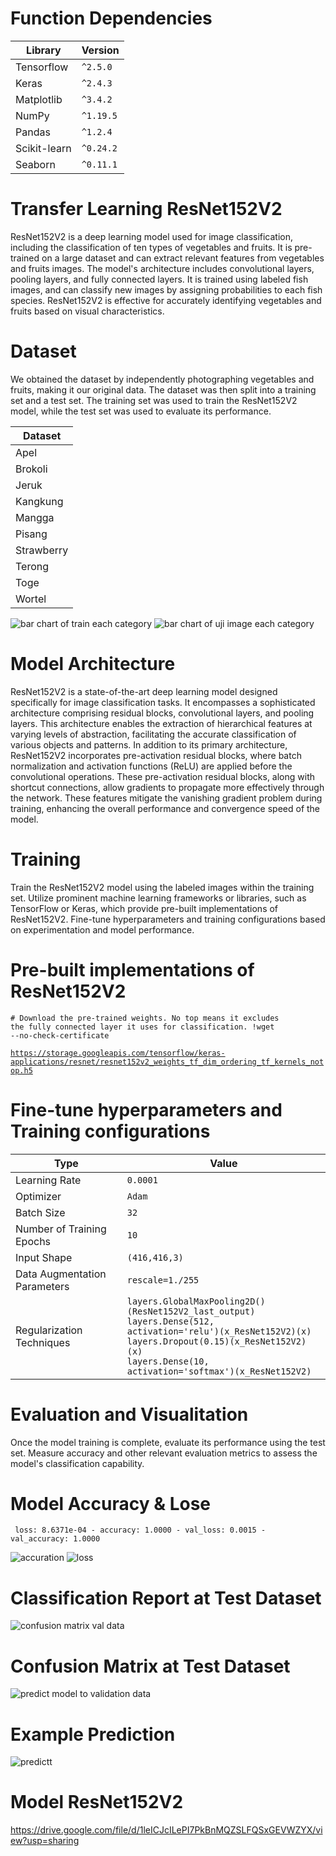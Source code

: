 # Function Dependencies

| Library     | Version    | 
|------------ |------------|
|Tensorflow	  |<code>^2.5.0</code>|
|Keras	      |<code>^2.4.3</code>|
|Matplotlib	  |<code>^3.4.2</code>|
|NumPy	      |<code>^1.19.5</code>|
|Pandas	      |<code>^1.2.4</code>|
|Scikit-learn	|<code>^0.24.2</code>|
|Seaborn      |<code>^0.11.1</code>|

# Transfer Learning ResNet152V2
ResNet152V2 is a deep learning model used for image classification, including the classification of ten types of vegetables and fruits. It is pre-trained on a large dataset and can extract relevant features from vegetables and fruits images. The model's architecture includes convolutional layers, pooling layers, and fully connected layers. It is trained using labeled fish images, and can classify new images by assigning probabilities to each fish species. ResNet152V2 is effective for accurately identifying vegetables and fruits based on visual characteristics.

# Dataset
We obtained the dataset by independently photographing vegetables and fruits, making it our original data. The dataset was then split into a training set and a test set. The training set was used to train the ResNet152V2 model, while the test set was used to evaluate its performance.

| Dataset     |
|------------ |
| Apel        |
| Brokoli     |
| Jeruk       |
| Kangkung    |
| Mangga      |
| Pisang      |
| Strawberry  |
| Terong      |
| Toge        |
| Wortel      |

![bar chart of train each category](https://github.com/Capstone-DEBUSA/Machine-Learning/assets/99036085/7550fdb7-6dca-45b1-afe4-300016135747)
![bar chart of uji image each category](https://github.com/Capstone-DEBUSA/Machine-Learning/assets/99036085/6265907d-6e22-4457-a1f7-01a0dcb8e811)

# Model Architecture
ResNet152V2 is a state-of-the-art deep learning model designed specifically for image classification tasks. It encompasses a sophisticated architecture comprising residual blocks, convolutional layers, and pooling layers. This architecture enables the extraction of hierarchical features at varying levels of abstraction, facilitating the accurate classification of various objects and patterns.
In addition to its primary architecture, ResNet152V2 incorporates pre-activation residual blocks, where batch normalization and activation functions (ReLU) are applied before the convolutional operations. These pre-activation residual blocks, along with shortcut connections, allow gradients to propagate more effectively through the network. These features mitigate the vanishing gradient problem during training, enhancing the overall performance and convergence speed of the model.

# Training
Train the ResNet152V2 model using the labeled images within the training set. Utilize prominent machine learning frameworks or libraries, such as TensorFlow or Keras, which provide pre-built implementations of ResNet152V2. Fine-tune hyperparameters and training configurations based on experimentation and model performance.

# Pre-built implementations of ResNet152V2
<code># Download the pre-trained weights. No top means it excludes the fully connected layer it uses for classification.
!wget --no-check-certificate \
https://storage.googleapis.com/tensorflow/keras-applications/resnet/resnet152v2_weights_tf_dim_ordering_tf_kernels_notop.h5 </code>

# Fine-tune hyperparameters and Training configurations
| Type    | Value    |
|------------|------------|
|Learning Rate                | <code>0.0001</code>| 
|Optimizer                    | <code>Adam</code>| 
|Batch Size                   | <code>32</code>| 
|Number of Training Epochs    | <code>10</code>| 
|Input Shape                  | <code>(416,416,3)</code>| 
|Data Augmentation Parameters | <code>rescale=1./255</code>| 
|Regularization Techniques    | <code>layers.GlobalMaxPooling2D()(ResNet152V2_last_output)</code><br><code>layers.Dense(512, activation='relu')(x_ResNet152V2)(x)</code><br><code>layers.Dropout(0.15)(x_ResNet152V2)(x)</code><br><code>layers.Dense(10, activation='softmax')(x_ResNet152V2)</code><br>| 

# Evaluation and Visualitation
Once the model training is complete, evaluate its performance using the test set. Measure accuracy and other relevant evaluation metrics to assess the model's classification capability.

# Model Accuracy & Lose
<code> loss: 8.6371e-04 - accuracy: 1.0000 - val_loss: 0.0015 - val_accuracy: 1.0000 </code>

![accuration](https://github.com/Capstone-DEBUSA/Machine-Learning/assets/99036085/0acfe51c-2bf5-4751-8ec8-6567002a4ef1)
![loss](https://github.com/Capstone-DEBUSA/Machine-Learning/assets/99036085/f4849ae3-91db-4f20-95c0-285f02487f5d)

# Classification Report at Test Dataset
![confusion matrix val data](https://github.com/Capstone-DEBUSA/Machine-Learning/assets/99036085/7f11ac09-4549-431c-85d5-430bc8dab0a4)

# Confusion Matrix at Test Dataset
![predict model to validation data](https://github.com/Capstone-DEBUSA/Machine-Learning/assets/99036085/f78bd0e9-b9e9-42ae-aaf3-d9794ab348ee)

# Example Prediction
![predictt](https://github.com/Capstone-DEBUSA/Machine-Learning/assets/99036085/2de637cd-229f-4c8b-9dc7-052c6d90d105)

# Model ResNet152V2
https://drive.google.com/file/d/1leICJcILePI7PkBnMQZSLFQSxGEVWZYX/view?usp=sharing

